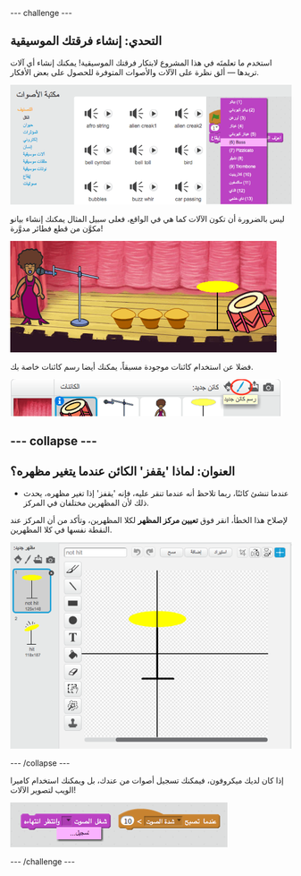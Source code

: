 \--- challenge \---

## التحدي: إنشاء فرقتك الموسيقية

استخدم ما تعلمتَه في هذا المشروع لابتكار فرقتك الموسيقية! يمكنك إنشاء أي آلات تريدها — ألق نظرة على الآلات والأصوات المتوفرة للحصول على بعض الأفكار.

![لقطة الشاشة](images/band-ideas.png)

ليس بالضرورة أن تكون الآلات كما هي في الواقع، فعلى سبيل المثال يمكنك إنشاء بيانو مكوَّن من قطع فطائر مدوَّرة!

![لقطة الشاشة](images/band-piano.png)

فضلا عن استخدام كائنات موجودة مسبقاً، يمكنك أيضا رسم كائنات خاصة بك.

![لقطة الشاشة](images/band-draw.png)

## \--- collapse \---

## العنوان: لماذا 'يقفز' الكائن عندما يتغير مظهره؟

+ عندما تنشئ كائنًا، ربما تلاحظ أنه عندما تنقر عليه، فإنه 'يقفز' إذا تغير مظهره، يحدث ذلك لأن المظهرين مختلفان في المركز.

لإصلاح هذا الخطأ، انقر فوق **تعيين مركز المظهر** لكلا المظهرين، وتأكد من أن المركز عند النقطة نفسها في كلا المظهرين.

![لقطة الشاشة](images/band-center.png)

\--- /collapse \---

إذا كان لديك ميكروفون، فيمكنك تسجيل أصوات من عندك، بل ويمكنك استخدام كاميرا الويب لتصوير الآلات!

![لقطة الشاشة](images/band-io.png)

\--- /challenge \---